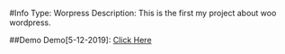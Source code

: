#Info
Type: Worpress
Description: This is the first my project about woo wordpress.

##Demo
Demo[5-12-2019]: [Click Here](https://anhomestay.com/)
